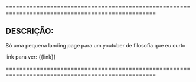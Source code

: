 ==================================================================================================

## DESCRIÇÃO:

Só uma pequena landing page para um youtuber de filosofia que eu curto

link para ver: {{link}}

==================================================================================================


